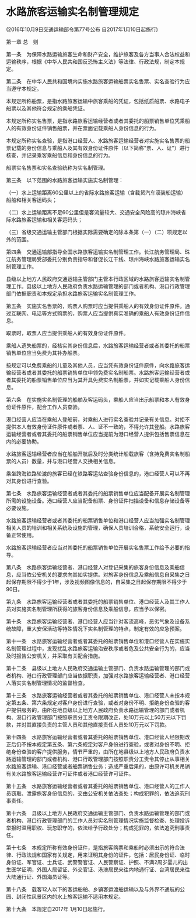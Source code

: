 # 水路旅客运输实名制管理规定

(2016年10月9日交通运输部令第77号公布 自2017年1月10日起施行)


第一章 总  则



第一条　为保障水路运输旅客生命和财产安全，维护旅客及各方当事人合法权益和运输秩序，根据《中华人民共和国反恐怖主义法》等法律、行政法规，制定本规定。

第二条　在中华人民共和国境内实施水路旅客运输船票实名售票、实名查验行为应当遵守本规定。

本规定所称船票，是指水路旅客运输中旅客乘船的凭证，包括纸质船票、水路电子船票以及其他符合规定的乘船凭证。

本规定所称实名售票，是指水路旅客运输经营者或者其委托的船票销售单位凭乘船人的有效身份证件销售船票，并在票面记载乘船人身份信息的行为。

本规定所称实名查验，是指港口经营人、水路旅客运输经营者对实施实名售票的船票记载的身份信息与乘船人及其有效身份证件原件（以下简称"票、人、证"）进行核查，并记录乘客乘船信息和身份信息的行为。

船票实名售票和实名查验统称为实名制管理。

第三条　以下范围的水路旅客运输实施实名制管理：

（一）水上运输距离60公里以上的省际水路旅客运输（含载货汽车滚装船运输）船舶和相关客运码头；

（二）水上运输距离不足60公里但是客流量较大、交通安全风险高的琼州海峡省际水路旅客运输和相关客运码头；

（三）省级交通运输主管部门根据实际需要确定的除本条第（一）（二）项规定以外的范围。

第四条　交通运输部指导全国水路旅客运输实名制管理工作。长江航务管理局、珠江航务管理局受部委托分别负责指导和督促长江干线、琼州海峡水路旅客运输实名制管理工作。

县级以上地方人民政府交通运输主管部门主管本行政区域的水路旅客运输实名制管理工作。县级以上地方人民政府负责水路运输管理的部门或者机构、港口行政管理部门依据职责和本规定承担水路旅客运输实名制管理工作。

第五条　实施实名售票的，购票人购票时应当提供乘船人的有效身份证件原件。通过互联网、电话等方式购票的，购票人应当提供真实准确的乘船人有效身份证件信息。

取票时，取票人应当提供乘船人的有效身份证件原件。

乘船人遗失船票的，经核实其身份信息后，水路旅客运输经营者或者其委托的船票销售单位应当免费为其补办船票。

按规定可以免费乘船的儿童及其他人员，应当凭有效身份证件原件，向水路旅客运输经营者或者其委托的船票销售单位申领免费实名制船票。水路旅客运输经营者或者其委托的船票销售单位应当为其开具免费实名制船票，并如实记载乘船人身份信息。

第六条　在实施实名制管理的船舶及客运码头，乘船人应当出示船票和本人有效身份证件原件，配合工作人员查验。

港口经营人应当在乘船人登船前，对乘船人进行实名查验并记录有关信息。对拒不提供本人有效身份证件原件或者票、人、证不一致的，不得允许其登船。水路旅客运输经营者或者其委托的船票销售单位应当提前为港口经营人提供包括售票信息在内的必要协助。

水路旅客运输经营者应当在船舶开航后及时分类统计船载旅客（含持免费实名制船票的人员）数量，并与港口经营人交换相关信息。

乘坐跨海铁路轮渡的旅客已经在铁路客运站查验身份信息的，港口经营人可以不再对其身份进行查验。

第七条　水路旅客运输经营者或者其委托的船票销售单位应当配备开展实名制管理所需的设施设备。港口经营人应当配备船票、身份证件扫描设备和信息存储设备等必要设施。

水路旅客运输经营者或者其委托的船票销售单位和港口经营人应当加强实名制管理相关人员的培训和相关系统及设施的管理，确保人员培训合格，系统安全运行，设备正常使用。

水路旅客运输经营者应当对其委托的船票销售单位开展实名售票工作给予必要的指导。

第八条　水路旅客运输经营者、港口经营人对登记采集的旅客身份信息及乘船信息，应当依公安机关的要求向其如实提供。对旅客身份信息及乘船信息自采集之日起保存期限不得少于1年，涉及视频图像信息的，自采集之日起保存期限不得少于90日。

第九条　水路旅客运输经营者或者其委托的船票销售单位、港口经营人及其工作人员对实施实名制管理所获得的旅客身份信息及乘船信息，应当予以保密。

第十条　水路旅客运输经营者、港口经营人应当针对客流高峰，恶劣气象及设备系统故障，重大安保活动等特殊情况下实名制管理的特点，制定有效的应急预案。

第十一条　水路旅客运输经营者或者其委托的船票销售单位和港口经营人在实施实名制管理过程中，发现扰乱水路旅客运输治安秩序或者危及公共安全行为的，应当及时报告公安机关，并采取有关配合措施。

第十二条　县级以上地方人民政府交通运输主管部门、负责水路运输管理的部门或者机构、港口行政管理部门应当依据职责，加强对水路旅客运输经营者、港口经营人落实实名制管理情况的监督检查。

第十三条　水路旅客运输经营者或者其委托的船票销售单位、港口经营人未按本规定第五条、第六条规定对客户身份进行查验，或者对身份不明、拒绝身份查验的客户提供服务的，由所在地县级以上地方人民政府负责水路运输管理的部门或者机构、港口行政管理部门按照职责分工责令限期改正，处10万元以上50万元以下罚款，并对其直接负责的主管人员和其他直接责任人员处10万元以下罚款。

第十四条　水路旅客运输经营者或者其委托的船票销售单位、港口经营人经限期改正后仍不按本规定第五条、第六条规定对客户身份进行查验，或者对身份不明、拒绝身份查验的客户提供服务，情节严重的，由所在地县级以上地方人民政府负责水路运输管理的部门或者机构、港口行政管理部门按照职责分工责令其停止从事相关水路旅客运输、港口经营或者船票销售业务；造成严重后果的，由原许可机关吊销有关水路旅客运输经营许可证件或者港口经营许可证件。

第十五条　水路旅客运输经营者或者其委托的船票销售单位、港口经营人的工作人员窃取、泄露旅客身份信息的，交由公安机关依法查处；构成犯罪的，依法追究刑事责任。

第十六条　县级以上地方人民政府交通运输主管部门、负责水路运输管理的部门或者机构、港口行政管理部门的工作人员对实名制管理情况实施监督检查、处理投诉举报时滥用职权、玩忽职守的，依法给予行政处分；构成犯罪的，依法追究刑事责任。

第十七条　本规定所称有效身份证件，是指旅客购票和乘船时必须出示的符合法律、行政法规和国家有关规定，用来证明其身份的证件，包括：居民身份证、临时身份证、军官证、士兵证、武警警官证、人民警察证、护照、不满2周岁婴儿的出生医学证明，外国人居留证、外交官证、港澳居民来往内地通行证、台湾居民来往大陆通行证、外国海员证等。

第十八条　载客12人以下的客运船舶、乡镇客运渡船运输以及与外界不通航的公园、封闭性风景区内的水上旅客运输不适用本规定。

第十九条　本规定自2017年 1月10日起施行。
